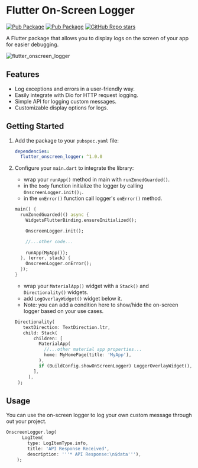 # Flutter On-Screen Logger

[![Pub Package](https://img.shields.io/badge/pub-v1.1.7-blue)](https://pub.dev/packages/flutter_onscreen_logger)
[![Pub Package](https://img.shields.io/badge/flutter-%3E%3D1.17.0-green)](https://flutter.dev/)
[![GitHub Repo stars](https://img.shields.io/github/stars/amm965/flutter_onscreen_logger?style=social)](https://github.com/amm965/flutter_onscreen_logger)


A Flutter package that allows you to display logs on the screen of your app for easier debugging.

![flutter_onscreen_logger](https://media4.giphy.com/media/v1.Y2lkPTc5MGI3NjExMG5xY2ZmM3dyZzQ4Y2V2ajBjY3RuMnJrOWE5NnRybjIzZG5yMXM0diZlcD12MV9pbnRlcm5hbF9naWZfYnlfaWQmY3Q9Zw/ruFu6zy6PHCyPtp3Cp/giphy.webp)

## Features

- Log exceptions and errors in a user-friendly way.
- Easily integrate with Dio for HTTP request logging.
- Simple API for logging custom messages.
- Customizable display options for logs.

## Getting Started

1. Add the package to your `pubspec.yaml` file:

    ```yaml
    dependencies:
      flutter_onscreen_logger: ^1.0.0
    ```

2. Configure your `main.dart` to integrate the library:

   - wrap your `runApp()` method in main with `runZonedGuarded()`.
   - in the `body` function initialize the logger by calling `OnscreenLogger.init();`.
   - in the `onError()` function call logger's `onError()` method.

    ```dart
    main() {
      runZonedGuarded(() async {
        WidgetsFlutterBinding.ensureInitialized();

        OnscreenLogger.init();

        //...other code...
        
        runApp(MyApp());
      }, (error, stack) {
        OnscreenLogger.onError();
      });
    }
    ```

   - wrap your `MaterialApp()` widget with a `Stack()` and `Directionality()` widgets.
   - add `LogOverlayWidget()` widget below it.
   - Note: you can add a condition here to show/hide the on-screen logger based on your use cases.

   ```dart
   Directionality(
      textDirection: TextDirection.ltr, 
      child: Stack(
          children: [
            MaterialApp(
              //...other material app properties...
              home: MyHomePage(title: 'MyApp'),
            ),
            if (BuildConfig.showOnScreenLogger) LoggerOverlayWidget(),
          ],
        ),
    );
   ```

## Usage

You can use the on-screen logger to log your own custom message through out your project.

   ```dart
   OnscreenLogger.log(
         LogItem(
           type: LogItemType.info,
           title: 'API Response Received',
           description: '''* API Response:\n$data'''),
       );
   ```
   
